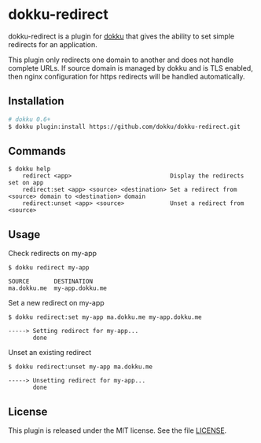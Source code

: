 # dokku-redirect

dokku-redirect is a plugin for [dokku][dokku] that gives the ability to set simple redirects for an application.

This plugin only redirects one domain to another and does not handle complete URLs. If source domain is managed by dokku and is TLS enabled, then nginx configuration for https redirects will be handled automatically.

## Installation

```sh
# dokku 0.6+
$ dokku plugin:install https://github.com/dokku/dokku-redirect.git
```

## Commands

```
$ dokku help
    redirect <app>                            Display the redirects set on app
    redirect:set <app> <source> <destination> Set a redirect from <source> domain to <destination> domain
    redirect:unset <app> <source>             Unset a redirect from <source>
```

## Usage

Check redirects on my-app
```shell
$ dokku redirect my-app

SOURCE       DESTINATION
ma.dokku.me  my-app.dokku.me
```

Set a new redirect on my-app
```shell
$ dokku redirect:set my-app ma.dokku.me my-app.dokku.me

-----> Setting redirect for my-app...
       done
```

Unset an existing redirect
```shell
$ dokku redirect:unset my-app ma.dokku.me

-----> Unsetting redirect for my-app...
       done
```

## License

This plugin is released under the MIT license. See the file [LICENSE](LICENSE).

[dokku]: https://github.com/progrium/dokku
